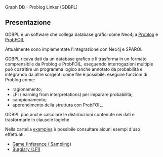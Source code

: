Graph DB - Problog Linker (GDBPL)

## Presentazione

GDBPL è un software che collega database grafici come Neo4j a [Problog](https://github.com/ML-KULeuven/problog) e [ProbFOIL](https://bitbucket.org/problog/prob2foil/src/master/).

Attualmente sono implementate l'integrazione con Neo4j e SPARQL

GDBPL ricava dati da un database grafico e li trasforma in un formato comprensibile da Problog e ProbFOIL,
eseguendo interrogazioni multiple può costritire un programma logico anche annotato da probabilità e integrando da altre sorgenti come file è possibile:
eseguire funzioni di Problog come:
- ragionamento;
- LFI (learning from interpretations) per imparare probabilità;
- campionamento;
- apprendimento della struttura con ProbFOIL.

GDBPL può anche calcolare le distribuzioni contenute nei dati e trasformarle in clausole logiche.

Nella cartella [examples](https://github.com/pasqualedem/Progetto-ICon1920/tree/master/examples) è possibile consultare alcuni esempi d'uso effettuati:

- [Game (Inference / Sampling)](https://github.com/pasqualedem/Progetto-ICon1920/blob/master/examples/GameExample.md)
- [Burglary (LFI)](https://github.com/pasqualedem/Progetto-ICon1920/blob/master/examples/BurglaryExample.md)
